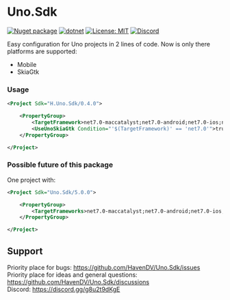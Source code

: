 # Uno.Sdk

[![Nuget package](https://img.shields.io/nuget/vpre/H.Uno.Sdk)](https://www.nuget.org/packages/H.Uno.Sdk/)
[![dotnet](https://github.com/HavenDV/Uno.Sdk/actions/workflows/dotnet.yml/badge.svg?branch=main)](https://github.com/HavenDV/Uno.Sdk/actions/workflows/dotnet.yml)
[![License: MIT](https://img.shields.io/github/license/HavenDV/Uno.Sdk)](https://github.com/HavenDV/Uno.Sdk/blob/main/LICENSE.txt)
[![Discord](https://img.shields.io/discord/1115206893015662663?label=Discord&logo=discord&logoColor=white&color=d82679)](https://discord.gg/Ca2xhfBf3v)

Easy configuration for Uno projects in 2 lines of code.
Now is only there platforms are supported:
- Mobile
- SkiaGtk

### Usage
```xml
<Project Sdk="H.Uno.Sdk/0.4.0">

    <PropertyGroup>
        <TargetFramework>net7.0-maccatalyst;net7.0-android;net7.0-ios;net7.0</TargetFramework>
        <UseUnoSkiaGtk Condition="'$(TargetFramework)' == 'net7.0'">true</UseUnoSkiaGtk>
    </PropertyGroup>

</Project>
```

### Possible future of this package
One project with:
```xml
<Project Sdk="Uno.Sdk/5.0.0">

    <PropertyGroup>
        <TargetFrameworks>net7.0-maccatalyst;net7.0-android;net7.0-ios;net7.0-windows10.0.19041.0;net7.0-webassembly;net7.0-skia-gtk</TargetFrameworks>
    </PropertyGroup>

</Project>
```

## Support

Priority place for bugs: https://github.com/HavenDV/Uno.Sdk/issues  
Priority place for ideas and general questions: https://github.com/HavenDV/Uno.Sdk/discussions  
Discord: https://discord.gg/g8u2t9dKgE  
